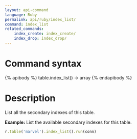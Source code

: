 ```yaml
---
layout: api-command
language: Ruby
permalink: api/ruby/index_list/
command: index_list
related_commands:
    index_create: index_create/
    index_drop: index_drop/
---
```


# Command syntax #

{% apibody %}
table.index_list() &rarr; array
{% endapibody %}

# Description #

List all the secondary indexes of this table.

__Example:__ List the available secondary indexes for this table.

```rb
r.table('marvel').index_list().run(conn)
```
